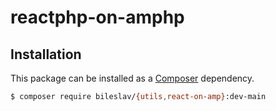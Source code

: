 # reactphp-on-amphp

## Installation

This package can be installed as a [Composer](https://getcomposer.org/) dependency.

```bash
$ composer require bileslav/{utils,react-on-amp}:dev-main
```
